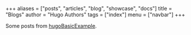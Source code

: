 +++
aliases = ["posts", "articles", "blog", "showcase", "docs"]
title = "Blogs"
author = "Hugo Authors"
tags = ["index"]
menu = ["navbar"]
+++

Some posts from [hugoBasicExample](https://github.com/gohugoio/hugoBasicExample).